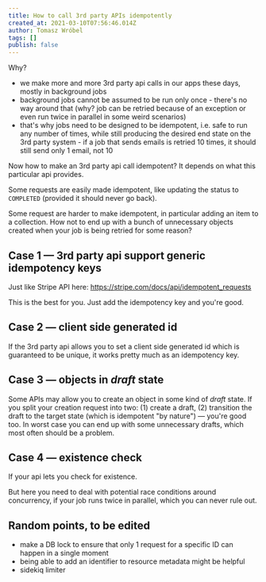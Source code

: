 ```yaml
---
title: How to call 3rd party APIs idempotently
created_at: 2021-03-10T07:56:46.014Z
author: Tomasz Wróbel
tags: []
publish: false
---
```


Why?

* we make more and more 3rd party api calls in our apps these days, mostly in background jobs
* background jobs cannot be assumed to be run only once - there's no way around that (why? job can be retried because of an exception or even run twice in parallel in some weird scenarios)
* that's why jobs need to be designed to be idempotent, i.e. safe to run any number of times, while still producing the desired end state on the 3rd party system - if a job that sends emails is retried 10 times, it should still send only 1 email, not 10

Now how to make an 3rd party api call idempotent? It depends on what this particular api provides.

Some requests are easily made idempotent, like updating the status to `COMPLETED` (provided it should never go back).

Some request are harder to make idempotent, in particular adding an item to a collection. How not to end up with a bunch of unnecessary objects created when your job is being retried for some reason?

## Case 1 — 3rd party api support generic idempotency keys

Just like Stripe API here: https://stripe.com/docs/api/idempotent_requests

This is the best for you. Just add the idempotency key and you're good.

## Case 2 — client side generated id

If the 3rd party api allows you to set a client side generated id which is guaranteed to be unique, it works pretty much as an idempotency key.

## Case 3 — objects in _draft_ state

Some APIs may allow you to create an object in some kind of _draft_ state. If you split your creation request into two: (1) create a draft, (2) transition the draft to the target state (which is idempotent "by nature") — you're good too. In worst case you can end up with some unnecessary drafts, which most often should be a problem.

<!-- TODO: if api does does not support drafts, can some other attribute be abused for it? or some other api functionality? -->

## Case 4 — existence check

If your api lets you check for existence.

But here you need to deal with potential race conditions around concurrency, if your job runs twice in parallel, which you can never rule out.

<!-- TODO: how to mitigate race conditions -->

## Random points, to be edited

<!-- from @swistak35 -->

* make a DB lock to ensure that only 1 request for a specific ID can happen in a single moment
* being able to add an identifier to resource metadata might be helpful
* sidekiq limiter


<!-- TODO: discerning response created vs was-already-there -->

<!-- from swistak: generally: locks (pessimistic?) (+ querying if exists(???)) -->
<!-- can optimistic go in place of optimistic? -->
